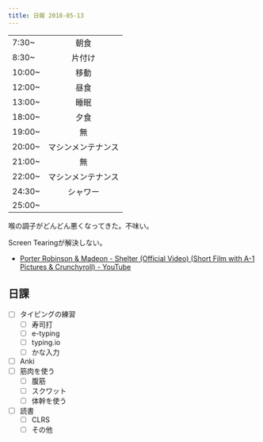 ```yaml
---
title: 日報 2018-05-13
---
```


|||
|:-|:-:|
|7:30~|朝食|
|8:30~|片付け|
|10:00~|移動|
|12:00~|昼食|
|13:00~|睡眠|
|18:00~|夕食|
|19:00~|無|
|20:00~|マシンメンテナンス|
|21:00~|無|
|22:00~|マシンメンテナンス|
|24:30~|シャワー|
|25:00~||

喉の調子がどんどん悪くなってきた。不味い。

Screen Tearingが解決しない。

- [Porter Robinson & Madeon - Shelter (Official Video) (Short Film with A-1 Pictures & Crunchyroll) - YouTube](https://www.youtube.com/watch?v=fzQ6gRAEoy0)

## 日課

- [ ] タイピングの練習
	+ [ ] 寿司打
	+ [ ] e-typing
	+ [ ] typing.io
	+ [ ] かな入力
- [ ] Anki
- [ ] 筋肉を使う
	+ [ ] 腹筋
	+ [ ] スクワット
	+ [ ] 体幹を使う
- [ ] 読書
	+ [ ] CLRS
	+ [ ] その他
